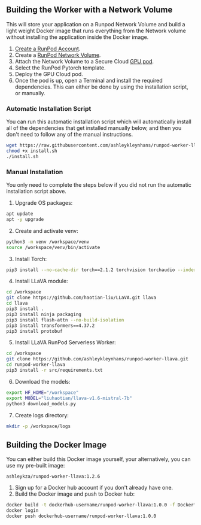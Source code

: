 ## Building the Worker with a Network Volume

This will store your application on a Runpod Network Volume and
build a light weight Docker image that runs everything
from the Network volume without installing the application
inside the Docker image.

1. [Create a RunPod Account](https://runpod.io?ref=2xxro4sy).
2. Create a [RunPod Network Volume](https://www.runpod.io/console/user/storage).
3. Attach the Network Volume to a Secure Cloud [GPU pod](https://www.runpod.io/console/gpu-secure-cloud).
4. Select the RunPod Pytorch template.
5. Deploy the GPU Cloud pod.
6. Once the pod is up, open a Terminal and install the required
   dependencies. This can either be done by using the installation
   script, or manually.

### Automatic Installation Script

You can run this automatic installation script which will
automatically install all of the dependencies that get installed
manually below, and then you don't need to follow any of the
manual instructions.

```bash
wget https://raw.githubusercontent.com/ashleykleynhans/runpod-worker-llava/main/scripts/install.sh
chmod +x install.sh
./install.sh
```

### Manual Installation

You only need to complete the steps below if you did not run the
automatic installation script above.

1. Upgrade OS packages:
```bash
apt update
apt -y upgrade
```
2. Create and activate venv:
```bash
python3 -m venv /workspace/venv
source /workspace/venv/bin/activate
```
3. Install Torch:
```bash
pip3 install --no-cache-dir torch==2.1.2 torchvision torchaudio --index-url https://download.pytorch.org/whl/cu118
```
4. Install LLaVA module:
```bash
cd /workspace
git clone https://github.com/haotian-liu/LLaVA.git llava
cd llava
pip3 install .
pip3 install ninja packaging
pip3 install flash-attn --no-build-isolation
pip3 install transformers==4.37.2
pip3 install protobuf
```
5. Install LLaVA RunPod Serverless Worker:
```bash
cd /workspace
git clone https://github.com/ashleykleynhans/runpod-worker-llava.git
cd runpod-worker-llava
pip3 install -r src/requirements.txt
```
6. Download the models:
```bash
export HF_HOME="/workspace"
export MODEL="liuhaotian/llava-v1.6-mistral-7b"
python3 download_models.py
```
7. Create logs directory:
```bash
mkdir -p /workspace/logs
```

## Building the Docker Image

You can either build this Docker image yourself, your alternatively,
you can use my pre-built image:

```
ashleykza/runpod-worker-llava:1.2.6
```

1. Sign up for a Docker hub account if you don't already have one.
2. Build the Docker image and push to Docker hub:
```bash
docker build -t dockerhub-username/runpod-worker-llava:1.0.0 -f Dockerfile.Network_Volume .
docker login
docker push dockerhub-username/runpod-worker-llava:1.0.0
```
